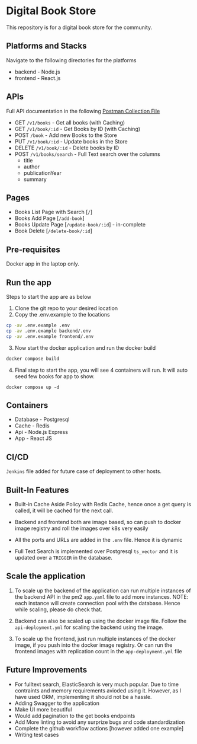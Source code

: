 # Digital Book Store
This repository is for a digital book store for the community.

## Platforms and Stacks

Navigate to the following directories for the platforms

- backend - Node.js
- frontend - React.js

## APIs
Full API documentation in the following [Postman Collection File](https://github.com/ferdousulhaque/digital-library/raw/master/Digital%20Book%20Store.json)

- GET `/v1/books` - Get all books (with Caching)
- GET `/v1/book/:id` - Get Books by ID (with Caching)
- POST `/book` - Add new Books to the Store
- PUT `/v1/book/:id` - Update books in the Store
- DELETE `/v1/book/:id` - Delete books by ID
- POST `/v1/books/search` - Full Text search over the columns 
    - title
    - author
    - publicationYear
    - summary

## Pages

- Books List Page with Search [`/`]
- Books Add Page [`/add-book`]
- Books Update Page [`/update-book/:id`] - in-complete
- Book Delete [`/delete-book/:id`]

## Pre-requisites
Docker app in the laptop only.

## Run the app
Steps to start the app are as below

1. Clone the git repo to your desired location
2. Copy the .env.example to the locations
```bash
cp -av .env.example .env
cp -av .env.example backend/.env
cp -av .env.example frontend/.env
```
3. Now start the docker application and run the docker build
```bash
docker compose build
```
4. Final step to start the app, you will see 4 containers will run. It will auto seed few books for app to show.
```
docker compose up -d
```

## Containers

- Database - Postgresql
- Cache - Redis
- Api - Node.js Express
- App - React JS

## CI/CD

`Jenkins` file added for future case of deployment to other hosts.

## Built-In Features

- Built-in Cache Aside Policy with Redis Cache, hence once a get query is called, it will be cached for the next call.

- Backend and frontend both are image based, so can push to docker image registry and roll the images over k8s very easily

- All the ports and URLs are added in the `.env` file. Hence it is dynamic

- Full Text Search is implemented over Postgresql `ts_vector` and it is updated over a `TRIGGER` in the database.

## Scale the application

1. To scale up the backend of the application can run multiple instances of the backend API in the pm2 `app.yaml` file to add more instances. NOTE: each instance will create connection pool with the database. Hence while scaling, please do check that.

2. Backend can also be scaled up using the docker image file. Follow the `api-deployment.yml` for scaling the backend using the image.

3. To scale up the frontend, just run multiple instances of the docker image, if you push into the docker image registry. Or can run the frontend images with replication count in the `app-deployment.yml` file

## Future Improvements

- For fulltext search, ElasticSearch is very much popular. Due to time contraints and memory requirements avioded using it. However, as I have used ORM, implementing it should not be a hassle.
- Adding Swagger to the application
- Make UI more beautiful
- Would add pagination to the get books endpoints
- Add More linting to avoid any surprize bugs and code standardization
- Complete the github workflow actions [however added one example]
- Writing test cases

